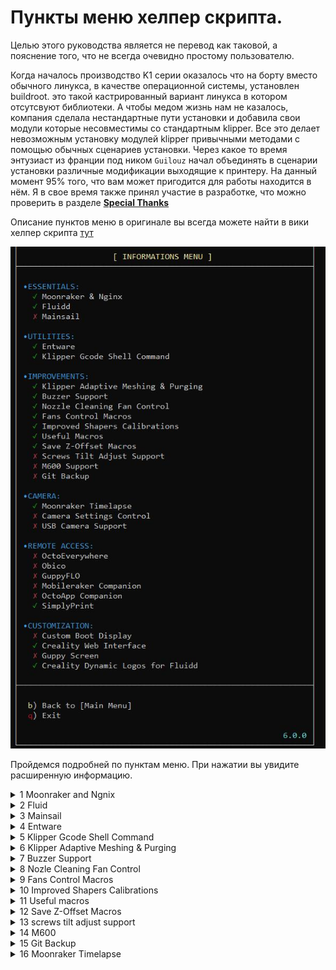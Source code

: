 

<h1>Пункты меню хелпер скрипта.</h1>

Целью этого руководства является не перевод как таковой, а пояснение того, что не всегда очевидно простому пользователю.

Когда началось производство K1 серии оказалось что на борту вместо обычного линукса, в качестве операционной системы, установлен buildroot. это такой кастрированный вариант линукса в котором отсутсвуют библиотеки. А чтобы медом жизнь нам не казалось, компания сделала нестандартные пути установки и добавила свои модули которые несовместимы со стандартным klipper.  Все это делает невозможным установку модулей klipper привычными методами с помощью обычных сценариев установки. Через какое то время энтузиаст из франции под ником `Guilouz`  начал объединять в сценарии установки различные модификации выходящие к принтеру. На данный момент 95% того, что вам может пригодится для работы находится в нём. Я в свое время также принял участие в разработке, что можно проверить в разделе [**Special Thanks**](https://guilouz.github.io/Creality-Helper-Script-Wiki/special-thanks/)

Описание пунктов меню в оригинале вы всегда можете найти в вики хелпер скрипта [тут](https://guilouz.github.io/Creality-Helper-Script-Wiki/helper-script/moonraker-k1/)



![](/version_config/config.jpg)

Пройдемся подробней по пунктам меню. При нажатии вы увидите расширенную информацию.

<details><summary>1 Moonraker and Ngnix</summary>

   Ngnix это HTTP-сервер, обратный прокси сервер с поддержкой кеширования и балансировки нагрузки.

   Moonraker это веб-сервер, который предоставляет API, с помощью которых клиентские приложения могут взаимодействовать с прошивкой Klipper. Нужно это нам не только для взаимодействия с вебпанелью Fluid\Mainsail но и для связи с нашими слайсерами, чтобы они могли посылать файлы на печать.
</details>

<details><summary>2 Fluid</summary>

   Fluidd — это легкий и адаптивный пользовательский интерфейс для Klipper. C помощью него нам будет удобнее и легче получать доступ к различным параметрам и данным.

   если установили fluid доступ к нему будет по порту 4408

   например http://ip_адрес_принтера:4408



</details>

<details><summary>3 Mainsail</summary>

   Современный и отзывчивый пользовательский интерфейс для klipper. альтернатива Fluid. C помощью него нам будет удобнее и легче получать доступ к различным параметрам и данным.

   если установили Mainsail доступ к нему будет по порту 4409

   например http://ip_адрес_принтера:4409

</details>

<details><summary>4 Entware</summary>

   Это менеджер ПО для встраиваемых систем, который открывает доступ к огромному количеству (более 1800) пакетов программ для Linux, в нашем случае необходим для установки библиотек необходимых для работы некоторых пунктов. также в процессе установки сразу устанавливается пакет sftpd для удобного доступа к файловой системе. 
   
   *Огромное то оно конечно огромное, но далеко не всё что необходимо для работы современного клиппера, поэтому многие проекты вынуждены использовать дополнительные платы управления, или менять вообще всю начинку принтера.*

</details>

<details><summary>5 Klipper Gcode Shell Command</summary>

   Необходим для выполнения команд из klipper в среде линукс.
   Нужен для формирования графиков резонансов, формирования адаптивной сетки стола, работы бипера, алтернативного модуля таймлапсов.

</details>

<details><summary>6 Klipper Adaptive Meshing & Purging</summary>

   **Klipper Adaptive Meshing & Purging** — это расширение, которое позволяет вам генерировать сетку и линию очистки только в области платформы, используемой печатаемыми объектами. делится на две части: 
   
   **Adaptive Meshing** - Ададаптивная сетка стола.  При использовании метод автоматически настраивает параметры сетки на основе области, занимаемой определенными печатаемыми объектами. Чтобы это работало в слайсере должен быть пункт "Исключение обьектов" в орке раздел прочее обычно установлена по умолчанию, так же для удобства можно еще ставить галочку напротив "добавлять имя обьектов", однако есть информация что русские имена обьектов печати могут вызвать сбой алгоритма.



   **Purging** - Линия прочистки. также становится адаптивной, так как мы не используем всю площадь стола мы не знаем на какой высоте находится стандартная линия прочистки, во избежания косяков она делается на некотором удалении от наших моделей. в файле Kamp_settings.cfg который находится в папке KAMP есть раздел ей посвященный:

   ```
   variable_purge_height: 0.8                  # высота над столом. по умолчанию 0.8 мм
variable_tip_distance: 0                    # расстояние между филаментом и концом сопла перед прочисткой. по умочанию 0. не трогаем.
variable_purge_margin: 10                   # отступ от печатной модели. по умолчанию 10
variable_purge_amount: 50                   # длина линии прочистки. по умолчанию 50 мм.
variable_flow_rate: 12                      # обьемный расход во время прочистки. по умолчанию 12 мм кубических.
   ```
   Несколько комментариев. `variable_purge_margin:` отступ идет именно от моделей. Может быть как по стороне икс так и по игрек, но он не учитывает кайму и поддержки поэтому может вызвать наложение. Можно либо увеличить этот параметр, либо повернуть модель так, чтобы поддержки не оказались на пути линии прочистки или(что проще всего) перед печатью выключить `adaptive_purge_line`

   ![](/random/images/purge_line.jpg)

   `variable_flow_rate` может вызвать пробку уже на первых шагах вашей печати если вы печатаете TPU так как обычно обьемный расход на этих пластиках в районе 3-5 мм кубических и пластику гораздо проще намотаться на шестерню чем лезть в сопло. выход - отключить перед печатью как показано выше, или что предпочтительнее, в параметрах пластика найти вкладку "дополнительно" и вписать туда `_ADAPTIVE_PURGE_LINE_OFF` в начальный код и `_ADAPTIVE_PURGE_LINE_ON` в конечный код.

   ![](/random/images/tpu_filament.jpg)

   В составе пакета также входит модуль **virtual_pins** с помощью которого стало возможным делать в интерфейсе кнопки привязанные к сценариям, а не к физическиким выводам.
 

</details>

<details><summary>7 Buzzer Support</summary>

   Это позволяет использовать встроенный в материнскую плату бипер для воспроизведения звука при определенных действиях. Работает на к1\к1макс но не работает на к1с потому что на последних банально не распаян бипер. я предлагаю три сценария его использования, которые расписаны [**тут**](/ferma/readme.md) 
   
   Если у вас к1с есть 2 варианта решения, либо купить активный бипер и впаять его в материнскую плату, либо найти в [**руководстве**](/usb/readme.md) раздел *beeper* и реализовать пассивный бипер что позволит вам не просто слушать писк но и включать имперский марш по окончании печати :stuck_out_tongue_winking_eye:
 
</details>

<details><summary>8 Nozle Cleaning Fan Control</summary>

   Изменение логики работы вентиляторов во время прочистки сопла.  Небольшое ускорение работы алгоритма. 

</details>


<details><summary>9 Fans Control Macros</summary>

   Изменение логики работы вентиляторов во время работы принтера. Объединение сущностей принтера в новые управляемые обьекты.

   1. **chamber fan** - объедениние температурного датчика камеры принтера и заднего вентилятора.  при превышении пороговой температуры *по умолчанию 35 градусов* задний вентилятор включаетсяя высасывая излишне теплый воздух и подкачивая холодный, таким образом стабилизируя температуру печати.

   Не стоит надеяться на этот вентилятор при печати легкоплавкими пластиками типа ПЛА и PETG так как находится он не на самом верху и не обладает большим расходом воздуха. для печати этими пластиками вам придется либо открывать верхнюю крышку либо использовать проставки между крышкой и корпусом с дополнительными отверстиями для вентиляции. 
 
   В основном *chamber fan* нужен нам для печати Абс-подобными пластиками которые любят не столько высокую температуру печати, сколько стабильно-высокую температуру.  Можно, конечно, выставлять температуру в вебпанели непосредственно перед печатью. Однако гораздо правильнее будет добавить несколько записей в наш профиль филамента:

   ![](/random/images/temp_settings.jpg) 

   ставим температуру печати, однако если мы поставим галку "включить контроль температуры" то печать не начнется до того как в камере не наберется данная температура. это обычно не нужно, так как при печати на первых слоях горячий стол и так создает воздушную рубашку повышенной температуры вокруг модели но если мы ограничимся только установкой температуры орка не передаст данные в принтер. Чтобы это произошло, нам необходимо во вкладке дополнительно вписать `M141 S{overall_chamber_temperature` как это показано на картинке.

   ![](/random/images/temp_settings2.jpg)



   2. **Soc Fan** Это вентилятор обдува материнской платы который расположен под днищем нашего принтера. по умолчанию в родной прошивке логика его работы что он включается если включены моторы осей. После установки данного пункта его логика меняется на более правильную. по умолчанию у нас установлена температура 45. внутри конфига дельта 2, тоесть при достижении 45+2=47 градусов наш кулер включается и охлаждает плату до температуры 45-2=43 градусов после этого выключается. Это обеспечивает не только более тихую работу принтера но и экономит ресурс кулера. 
   
   **Внимание!** где-то среди китайских скриптов есть макрос который проверяет работу кулера материнской платы ВО ВРЕМЯ ПЕЧАТИ и если он в этот момент выключен, выдает на экране принтера предупреждение об ошибке вентилятора материнской платы.

   ![](/random/images/502.jpg)

   **ничего страшного в этом нет**, как вы прочитали выше, мы сами лучше знаем как нам надо, поэтому вывод простой - не обращать внимания на данную ошибку.




</details>


<details><summary>10 Improved Shapers Calibrations</summary>

   По умолчанию в прошивке от Creality измеряется только шейпер по игрек и копируется на икс, а чтоб этот трюк прокатил то прошивка берет шейпер один из широких шейперов ei.  зачем так было сделано? да потому что вечноподклинивающая ось икс может такого там подобрать что принтер будет как хромая корова.

   в процессе установке этого безусловно важного пункта также добавляется возможность создавать графики резонансов для анализа и последующих исправлений в кинематике, подробно о шейперах [**тут**](https://github.com/Tombraider2006/klipperFB6/tree/main/accel_graph), подробно о шейперах и исправлениях конкретно моделей серии К1 [**тут**](https://github.com/Tombraider2006/K1/tree/main/shaper). Подробное о том как работать с графиками натяжения ремней [**тут**](https://github.com/Tombraider2006/K1/tree/main/random/belts).

   если вам вдруг приперло использовать **guppy screen** то этот пункт вам не нужен, все это есть в его составе.

   Также во время выполнения тестов резонансов температура `Soc Fan` переустанавливается с 45 градусов на 30 градусов. Так как тесты эти дают большую нагрузку не только на драйверы двигателей но и на процессор это полезно и призвано предотвратить перегрев. Мы это можем использовать как маркер того что тест еще идет и не заглядывать в папку в поисках графиков раньше времени. 

   Пункт добавляет три  макроса. `input_shaper_calibration` `test_resonance_graphs` и `belts_shaper_calibration` как систематизировать полезные макросы в отдельный раздел написано [**тут**](https://github.com/Tombraider2006/K1/tree/main/macros_helpfull) 

</details>


<details><summary>11 Useful macros</summary>

   Как ясно из названия пункт добавляет полезные ~~и не очень~~ макросы.
   * KLIPPER_BACKUP_CONFIG
   * KLIPPER_RESTORE_CONFIG
   * MOONRAKER_BACKUP_DATABASE
   * MOONRAKER_RESTORE_DATABASE
   * RELOAD_CAMERA
   * BED_LEVELING
   * PID_BED
   * PID_HOTEND
   * WARMUP

   Про полезные макросы написано [**тут**](https://github.com/Tombraider2006/K1/tree/main/macros_helpfull)

   Отдельно повторю что `pid_bed` нужен только в к1макс потому что у него грелка стола на 220 вольт и поэтому регулировка мощности нагрева ему полезезна, для к1\к1с применяется другой алгоритм нагрева и данный макрос не нужен.

</details>


<details><summary>12 Save Z-Offset Macros</summary>

   Это позволяет автоматически сохранять и загружать Z-offset. справа от кнопок смещения у нас есть иконка дискетки(сохранения), но она вам не нужна, сразу после нажатия кнопок смещения данные сохраняются в отдельный файл и подгружаются из него в случае перезагрузки.

</details>

<details><summary>13 screws tilt adjust support </summary>

   Поддержка мода в котором под стол вместо винтов устанавливаются барашки для ручного исправления кривизны стола. ИМХО не нужен и даже вреден. в данном случа мы добавляем дополнительный подпружиненный элемент, который вносит дополнительный фактор нестабильности в и так не лучшим образом работающие тензодатчики. 
   
   *но если звезды зажигают, значит это кому то нужно*

</details>

<details><summary>14 M600</summary>

   Макрос смены филамента. Весьма спорное решение,  описание есть на сайте вики скрипта и мне к нему нечего добавить, несмотря на то что я в свое время инициировал обсуждение и предложил одну из первых его версий, сам лично я разочаровался в его использовании и не рекомендую этот пункт к использованию.

</details>

<details><summary>15 Git Backup</summary>
   
   Добавляет возможность бекапа своих конфигов на предварительно настроенный ваш гитхаб.

   По мне бесполезная свистоперделка сделанная для того чтобы сделать. Не вижу ни одного вменяемого аргумента к использованию.

</details>

<details><summary>16 Moonraker Timelapse</summary>

   1. First item must be preceeded with an empty line.
   1. Markdown renders **perfectly**.
   1. Extra item.

</details>